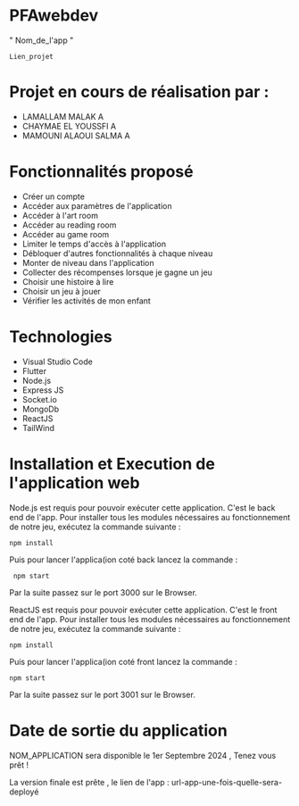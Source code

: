 # PFAwebdev
" Nom_de_l'app "
```
Lien_projet
```
# Projet en cours de réalisation par :

- LAMALLAM MALAK A
- CHAYMAE EL YOUSSFI A
- MAMOUNI ALAOUI SALMA A

# Fonctionnalités proposé

- Créer un compte
- Accéder aux paramètres de l'application
- Accéder à l'art room
- Accéder au reading room
- Accéder au game room
- Limiter le temps d'accès à l'application
- Débloquer d'autres fonctionnalités à chaque niveau
- Monter de niveau dans l'application
- Collecter des récompenses lorsque je gagne un jeu
- Choisir une histoire à lire
- Choisir un jeu à jouer
- Vérifier les activités de mon enfant


# Technologies

- Visual Studio Code
- Flutter
- Node.js
- Express JS
- Socket.io
- MongoDb
- ReactJS
- TailWind



# Installation et Execution de l'application web
Node.js est requis pour pouvoir exécuter cette application. C'est le back end de l'app. Pour installer tous les modules nécessaires au fonctionnement de notre jeu, exécutez la commande suivante :

```
npm install
```

Puis pour lancer l'applica(ion coté back lancez la commande :
```
 npm start
```
Par la suite passez sur le port 3000 sur le Browser.

ReactJS est requis pour pouvoir exécuter cette application. C'est le front end de l'app. Pour installer tous les modules nécessaires au fonctionnement de notre jeu, exécutez la commande suivante :
```
npm install
```
Puis pour lancer l'applica(ion coté front lancez la commande :
```
npm start
```
Par la suite passez sur le port 3001 sur le Browser.

# Date de sortie du application
NOM_APPLICATION sera disponible le 1er Septembre 2024 , Tenez vous prêt !

La version finale est prête , le lien de l'app : url-app-une-fois-quelle-sera-deployé
